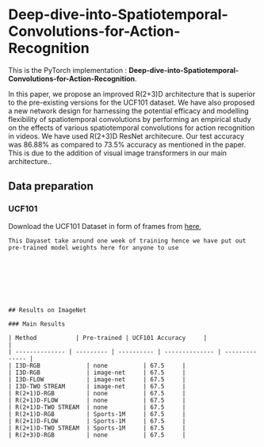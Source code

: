 # Deep-dive-into-Spatiotemporal-Convolutions-for-Action-Recognition

This is the PyTorch implementation : **Deep-dive-into-Spatiotemporal-Convolutions-for-Action-Recognition**.

In this paper, we propose an improved R(2+3)D architecture that is superior to the pre-existing versions for the UCF101 dataset. We have also proposed a new network design for harnessing the potential efficacy and modelling flexibility of spatiotemporal convolutions by performing an empirical study on the effects of various spatiotemporal convolutions for action recognition in videos. We have used R(2+3)D ResNet architecure. Our test accuracy was 86.88% as compared to 73.5% accuracy as mentioned in the paper. This is due to the addition of visual image transformers in our main architecture.. 


## Data preparation

### UCF101

Download the UCF101 Dataset in form of frames from [here]([http://image-net.org/](https://www.kaggle.com/datasets/pevogam/ucf101-frames?resource=download)),

```
This Dayaset take around one week of training hence we have put out pre-trained model weights here for anyone to use








## Results on ImageNet

### Main Results

| Method           | Pre-trained | UCF101 Accuracy     |                                                                                                     |
| -------------- | --------- | ---------- | -------------- | -------------- | 
| I3D-RGB             | none          | 67.5     |
| I3D-RGB             | image-net     | 67.5     |
| I3D-FLOW            | image-net     | 67.5     |
| I3D-TWO STREAM      | image-net     | 67.5     |
| R(2+1)D-RGB         | none          | 67.5     |
| R(2+1)D-FLOW        | none          | 67.5     |
| R(2+1)D-TWO STREAM  | none          | 67.5     |
| R(2+1)D-RGB         | Sports-1M     | 67.5     |
| R(2+1)D-FLOW        | Sports-1M     | 67.5     |
| R(2+1)D-TWO STREAM  | Sports-1M     | 67.5     |
| R(2+3)D-RGB         | none          | 67.5     |








